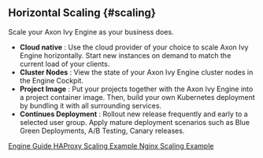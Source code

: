 ## Horizontal Scaling {#scaling}

Scale your Axon Ivy Engine as your business does.

- __Cloud native__ : Use the cloud provider of your choice to scale Axon Ivy Engine horizontally. 
  Start new instances on demand to match the current load of your clients.
- __Cluster Nodes__ : View the state of your Axon Ivy Engine cluster nodes in the Engine Cockpit.
- __Project Image__ : Put your projects together with the Axon Ivy Engine into a project container image. 
  Then, build your own Kubernetes deployment by bundling it with all surrounding services.
- __Continues Deployment__ : Rollout new release frequently and early to a selected user group. 
  Apply mature deployment scenarios such as Blue Green Deployments, A/B Testing, Canary releases. 

<div class="short-links">
	<a href="${docBaseUrl}/engine-guide/engine-guide/integration/cluster/index.html"
		target="_blank" rel="noopener noreferrer">
		<i class="si si-book"></i> Engine Guide
	</a>
	<a href="https://github.com/axonivy/docker-samples/tree/master/ivy-scaling-haproxy"
		target="_blank" rel="noopener noreferrer">
		<i class="si si-movie"></i> HAProxy Scaling Example
	</a>
	<a href="https://github.com/axonivy/docker-samples/tree/master/ivy-scaling-nginx"
		target="_blank" rel="noopener noreferrer">
		<i class="si si-movie"></i> Nginx Scaling Example
	</a>

</div>

